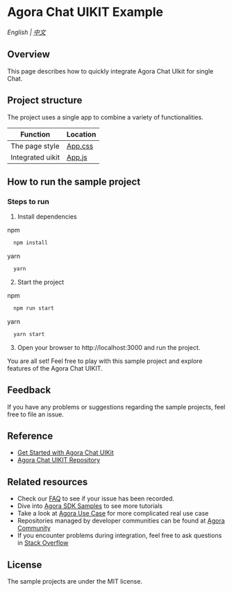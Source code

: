 
# Agora Chat UIKIT Example

_English | [中文](README.zh.md)_

## Overview

This page describes how to quickly integrate Agora Chat UIkit for single Chat.


## Project structure

The project uses a single app to combine a variety of functionalities.

| Function         | Location                                             |
| ------------ | ------------------------------------------------ |
| The page style  | [App.css](.src/App.css)                       |
| Integrated uikit | [App.js](./src/App.js)                       |

## How to run the sample project

### Steps to run

1. Install dependencies

npm
```bash
  npm install
```

yarn
```bash
  yarn
```

2. Start the project

npm
```bash
  npm run start
```

yarn
```bash
  yarn start
```

3. Open your browser to http://localhost:3000 and run the project.

You are all set! Feel free to play with this sample project and explore features of the Agora Chat UIKIT.

## Feedback

If you have any problems or suggestions regarding the sample projects, feel free to file an issue.


## Reference

- [Get Started with Agora Chat UIKit](https://docs.agora.io/en/agora-chat/get-started/get-started-uikit)
- [Agora Chat UIKIT Repository](https://github.com/AgoraIO-Usecase/AgoraChat-UIKit-web)

## Related resources

- Check our [FAQ](https://docs.agora.io/en/faq) to see if your issue has been recorded.
- Dive into [Agora SDK Samples](https://github.com/AgoraIO) to see more tutorials
- Take a look at [Agora Use Case](https://github.com/AgoraIO-usecase) for more complicated real use case
- Repositories managed by developer communities can be found at [Agora Community](https://github.com/AgoraIO-Community)
- If you encounter problems during integration, feel free to ask questions in [Stack Overflow](https://stackoverflow.com/questions/tagged/agora.io)

## License

The sample projects are under the MIT license.
